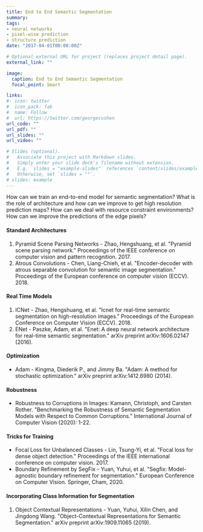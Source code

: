 ```yaml
---
title: End to End Semantic Segmentation
summary:
tags:
- neural networks
- pixel-wise prediction
- structure prediction
date: "2017-04-01T00:00:00Z"

# Optional external URL for project (replaces project detail page).
external_link: ""

image:
  caption: End to End Semantic Segmentation
  focal_point: Smart

links:
#- icon: twitter
#  icon_pack: fab
#  name: Follow
#  url: https://twitter.com/georgecushen
url_code: ""
url_pdf: ""
url_slides: ""
url_video: ""

# Slides (optional).
#   Associate this project with Markdown slides.
#   Simply enter your slide deck's filename without extension.
#   E.g. `slides = "example-slides"` references `content/slides/example-slides.md`.
#   Otherwise, set `slides = ""`.
# slides: example
---
```

How can we train an end-to-end model for semantic segmentation? What is the role of architecture and how can we improve to get high resolution prediction maps? How can we deal with resource constraint environments? How can we improve the predictions of the edge pixels?

#### Standard Architectures
1. Pyramid Scene Parsing Networks - Zhao, Hengshuang, et al. "Pyramid scene parsing network." Proceedings of the IEEE conference on computer vision and pattern recognition. 2017.
2. Atrous Convolutions - Chen, Liang-Chieh, et al. "Encoder-decoder with atrous separable convolution for semantic image segmentation." Proceedings of the European conference on computer vision (ECCV). 2018.

#### Real Time Models
1. ICNet - Zhao, Hengshuang, et al. "Icnet for real-time semantic segmentation on high-resolution images." Proceedings of the European Conference on Computer Vision (ECCV). 2018.
2. ENet - Paszke, Adam, et al. "Enet: A deep neural network architecture for real-time semantic segmentation." arXiv preprint arXiv:1606.02147 (2016).

#### Optimization
- Adam - Kingma, Diederik P., and Jimmy Ba. "Adam: A method for stochastic optimization." arXiv preprint arXiv:1412.6980 (2014).

#### Robustness
- Robustness to Corruptions in Images: Kamann, Christoph, and Carsten Rother. "Benchmarking the Robustness of Semantic Segmentation Models with Respect to Common Corruptions." International Journal of Computer Vision (2020): 1-22.

#### Tricks for Training
- Focal Loss for Unbalanced Classes - Lin, Tsung-Yi, et al. "Focal loss for dense object detection." Proceedings of the IEEE international conference on computer vision. 2017.
- Boundary Refinement by SegFix - Yuan, Yuhui, et al. "Segfix: Model-agnostic boundary refinement for segmentation." European Conference on Computer Vision. Springer, Cham, 2020.

#### Incorporating Class Information for Segmentation
1. Object Contextual Representations - Yuan, Yuhui, Xilin Chen, and Jingdong Wang. "Object-Contextual Representations for Semantic Segmentation." arXiv preprint arXiv:1909.11065 (2019).
